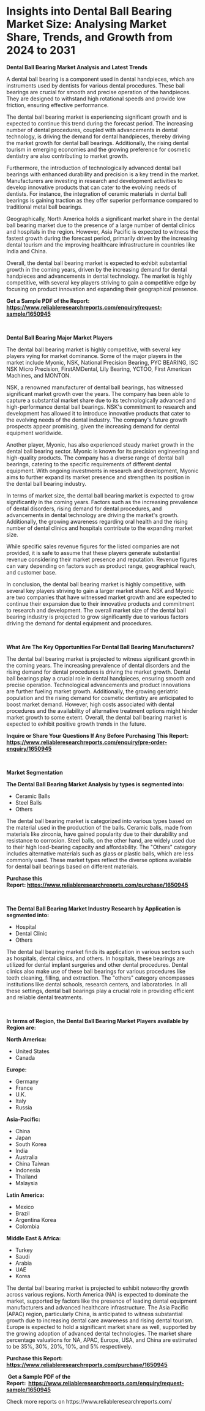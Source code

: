 <p><h1>Insights into Dental Ball Bearing Market Size: Analysing Market Share, Trends, and Growth from 2024 to 2031</h1></p><p><strong>Dental Ball Bearing Market Analysis and Latest Trends</strong></p>
<p><p>A dental ball bearing is a component used in dental handpieces, which are instruments used by dentists for various dental procedures. These ball bearings are crucial for smooth and precise operation of the handpieces. They are designed to withstand high rotational speeds and provide low friction, ensuring effective performance.</p><p>The dental ball bearing market is experiencing significant growth and is expected to continue this trend during the forecast period. The increasing number of dental procedures, coupled with advancements in dental technology, is driving the demand for dental handpieces, thereby driving the market growth for dental ball bearings. Additionally, the rising dental tourism in emerging economies and the growing preference for cosmetic dentistry are also contributing to market growth.</p><p>Furthermore, the introduction of technologically advanced dental ball bearings with enhanced durability and precision is a key trend in the market. Manufacturers are investing in research and development activities to develop innovative products that can cater to the evolving needs of dentists. For instance, the integration of ceramic materials in dental ball bearings is gaining traction as they offer superior performance compared to traditional metal ball bearings.</p><p>Geographically, North America holds a significant market share in the dental ball bearing market due to the presence of a large number of dental clinics and hospitals in the region. However, Asia Pacific is expected to witness the fastest growth during the forecast period, primarily driven by the increasing dental tourism and the improving healthcare infrastructure in countries like India and China.</p><p>Overall, the dental ball bearing market is expected to exhibit substantial growth in the coming years, driven by the increasing demand for dental handpieces and advancements in dental technology. The market is highly competitive, with several key players striving to gain a competitive edge by focusing on product innovation and expanding their geographical presence.</p></p>
<p><strong>Get a Sample PDF of the Report:&nbsp; <a href="https://www.reliableresearchreports.com/enquiry/request-sample/1650945">https://www.reliableresearchreports.com/enquiry/request-sample/1650945</a></strong></p>
<p>&nbsp;</p>
<p><strong>Dental Ball Bearing Major Market Players</strong></p>
<p><p>The dental ball bearing market is highly competitive, with several key players vying for market dominance. Some of the major players in the market include Myonic, NSK, National Precision Bearing, PYC BEARING, ISC NSK Micro Precision, FirstAMDental, Lily Bearing, YCTOO, First American Machines, and MONTON.</p><p>NSK, a renowned manufacturer of dental ball bearings, has witnessed significant market growth over the years. The company has been able to capture a substantial market share due to its technologically advanced and high-performance dental ball bearings. NSK's commitment to research and development has allowed it to introduce innovative products that cater to the evolving needs of the dental industry. The company's future growth prospects appear promising, given the increasing demand for dental equipment worldwide.</p><p>Another player, Myonic, has also experienced steady market growth in the dental ball bearing sector. Myonic is known for its precision engineering and high-quality products. The company has a diverse range of dental ball bearings, catering to the specific requirements of different dental equipment. With ongoing investments in research and development, Myonic aims to further expand its market presence and strengthen its position in the dental ball bearing industry.</p><p>In terms of market size, the dental ball bearing market is expected to grow significantly in the coming years. Factors such as the increasing prevalence of dental disorders, rising demand for dental procedures, and advancements in dental technology are driving the market's growth. Additionally, the growing awareness regarding oral health and the rising number of dental clinics and hospitals contribute to the expanding market size.</p><p>While specific sales revenue figures for the listed companies are not provided, it is safe to assume that these players generate substantial revenue considering their market presence and reputation. Revenue figures can vary depending on factors such as product range, geographical reach, and customer base.</p><p>In conclusion, the dental ball bearing market is highly competitive, with several key players striving to gain a larger market share. NSK and Myonic are two companies that have witnessed market growth and are expected to continue their expansion due to their innovative products and commitment to research and development. The overall market size of the dental ball bearing industry is projected to grow significantly due to various factors driving the demand for dental equipment and procedures.</p></p>
<p>&nbsp;</p>
<p><strong>What Are The Key Opportunities For Dental Ball Bearing Manufacturers?</strong></p>
<p><p>The dental ball bearing market is projected to witness significant growth in the coming years. The increasing prevalence of dental disorders and the rising demand for dental procedures is driving the market growth. Dental ball bearings play a crucial role in dental handpieces, ensuring smooth and precise operation. Technological advancements and product innovations are further fueling market growth. Additionally, the growing geriatric population and the rising demand for cosmetic dentistry are anticipated to boost market demand. However, high costs associated with dental procedures and the availability of alternative treatment options might hinder market growth to some extent. Overall, the dental ball bearing market is expected to exhibit positive growth trends in the future.</p></p>
<p><strong>Inquire or Share Your Questions If Any Before Purchasing This Report: <a href="https://www.reliableresearchreports.com/enquiry/pre-order-enquiry/1650945">https://www.reliableresearchreports.com/enquiry/pre-order-enquiry/1650945</a></strong></p>
<p>&nbsp;</p>
<p><strong>Market Segmentation</strong></p>
<p><strong>The Dental Ball Bearing Market Analysis by types is segmented into:</strong></p>
<p><ul><li>Ceramic Balls</li><li>Steel Balls</li><li>Others</li></ul></p>
<p><p>The dental ball bearing market is categorized into various types based on the material used in the production of the balls. Ceramic balls, made from materials like zirconia, have gained popularity due to their durability and resistance to corrosion. Steel balls, on the other hand, are widely used due to their high load-bearing capacity and affordability. The "Others" category includes alternative materials such as glass or plastic balls, which are less commonly used. These market types reflect the diverse options available for dental ball bearings based on different materials.</p></p>
<p><strong>Purchase this Report:&nbsp;<a href="https://www.reliableresearchreports.com/purchase/1650945">https://www.reliableresearchreports.com/purchase/1650945</a></strong></p>
<p>&nbsp;</p>
<p><strong>The Dental Ball Bearing Market Industry Research by Application is segmented into:</strong></p>
<p><ul><li>Hospital</li><li>Dental Clinic</li><li>Others</li></ul></p>
<p><p>The dental ball bearing market finds its application in various sectors such as hospitals, dental clinics, and others. In hospitals, these bearings are utilized for dental implant surgeries and other dental procedures. Dental clinics also make use of these ball bearings for various procedures like teeth cleaning, filling, and extraction. The "others" category encompasses institutions like dental schools, research centers, and laboratories. In all these settings, dental ball bearings play a crucial role in providing efficient and reliable dental treatments.</p></p>
<p>&nbsp;</p>
<p><strong>In terms of Region, the Dental Ball Bearing Market Players available by Region are:</strong></p>
<p>
    <p> <strong> North America: </strong>
        <ul>
            <li>United States</li>
            <li>Canada</li>
        </ul>
        </p> 
    <p> <strong> Europe: </strong>
        <ul>
            <li>Germany</li>
            <li>France</li>
            <li>U.K.</li>
            <li>Italy</li>
            <li>Russia</li>
        </ul>
        </p> 
    <p> <strong> Asia-Pacific: </strong>
        <ul>
            <li>China</li>
            <li>Japan</li>
            <li>South Korea</li>
            <li>India</li>
            <li>Australia</li>
            <li>China Taiwan</li>
            <li>Indonesia</li>
            <li>Thailand</li>
            <li>Malaysia</li>
        </ul>
        </p> 
    <p> <strong> Latin America: </strong>
        <ul>
            <li>Mexico</li>
            <li>Brazil</li>
            <li>Argentina Korea</li>
            <li>Colombia</li>
        </ul>
        </p> 
    <p> <strong> Middle East & Africa: </strong>
        <ul>
            <li>Turkey</li>
            <li>Saudi</li>
            <li>Arabia</li>
            <li>UAE</li>
            <li>Korea</li>
        </ul>
    </p>
    </p>
<p><p>The dental ball bearing market is projected to exhibit noteworthy growth across various regions. North America (NA) is expected to dominate the market, supported by factors like the presence of leading dental equipment manufacturers and advanced healthcare infrastructure. The Asia Pacific (APAC) region, particularly China, is anticipated to witness substantial growth due to increasing dental care awareness and rising dental tourism. Europe is expected to hold a significant market share as well, supported by the growing adoption of advanced dental technologies. The market share percentage valuations for NA, APAC, Europe, USA, and China are estimated to be 35%, 30%, 20%, 10%, and 5% respectively.</p></p>
<p><strong>Purchase this Report: <a href="https://www.reliableresearchreports.com/purchase/1650945">https://www.reliableresearchreports.com/purchase/1650945</a></strong></p>
<p>&nbsp;<strong>Get a Sample PDF of the Report:&nbsp;&nbsp;<a href="https://www.reliableresearchreports.com/enquiry/request-sample/1650945">https://www.reliableresearchreports.com/enquiry/request-sample/1650945</a></strong></p>
<p><strong></strong></p>
<p>Check more reports on https://www.reliableresearchreports.com/</p>